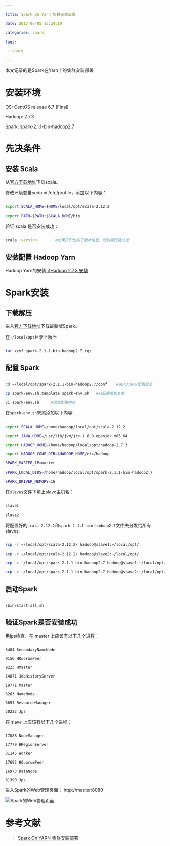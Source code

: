 ---
title: Spark On Yarn 集群安装部署
date: 2017-06-05 15:24:19
categories: spark
tags:
 - spark
---

本文记录的是Spark在Yarn上的集群安装部署

<!-- more -->

# 安装环境

OS: CentOS release 6.7 (Final)
Hadoop: 2.7.3
Spark: spark-2.1.1-bin-hadoop2.7

# 先决条件

## 安装 Scala

从[官方下载地址](http://www.scala-lang.org/download/)下载scala。

修改环境变量sudo vi /etc/profile，添加以下内容：

```bash
export SCALA_HOME=$HOME/local/opt/scala-2.12.2
export PATH=$PATH:$SCALA_HOME/bin
```

验证 scala 是否安装成功：

```bash
scala -version        #如果打印出如下版本信息，则说明安装成功
```

## 安装配置 Hadoop Yarn

Hadoop Yarn的安装见[Hadoop 2.7.3 安装](/2017/04/14/Hadoop-2-7-3-安装/)

# Spark安装

## 下载解压

进入[官方下载地址](http://spark.apache.org/downloads.html)下载最新版Spark。

在`~/local/opt`目录下解压

```bash
tar xzvf spark-2.1.1-bin-hadoop2.7.tgz
```

## 配置 Spark

```bash
cd ~/local/opt/spark-2.1.1-bin-hadoop2.7/conf    #进入spark配置目录
cp spark-env.sh.template spark-env.sh   #从配置模板复制
vi spark-env.sh     #添加配置内容
```

在`spark-env.sh`末尾添加以下内容:

```bash
export SCALA_HOME=/home/hadoop/local/opt/scala-2.12.2
export JAVA_HOME=/usr/lib/jvm/jre-1.8.0-openjdk.x86_64
export HADOOP_HOME=/home/hadoop/local/opt/hadoop-2.7.3
export HADOOP_CONF_DIR=$HADOOP_HOME/etc/hadoop
SPARK_MASTER_IP=master
SPARK_LOCAL_DIRS=/home/hadoop/local/opt/spark-2.1.1-bin-hadoop2.7
SPARK_DRIVER_MEMORY=1G
```

在`slaves`文件下填上slave主机名：

```bash
slave1
slave2
```

将配置好的`scala-2.12.2`和`spark-2.1.1-bin-hadoop2.7`文件夹分发给所有slaves:

```bash
scp -r ~/local/opt/scala-2.12.2/ hadoop@slave1:~/local/opt/
scp -r ~/local/opt/scala-2.12.2/ hadoop@slave2:~/local/opt/
scp -r ~/local/opt/spark-2.1.1-bin-hadoop2.7 hadoop@slave1:~/local/opt/
scp -r ~/local/opt/spark-2.1.1-bin-hadoop2.7 hadoop@slave2:~/local/opt/
```
## 启动Spark

```bash
sbin/start-all.sh
```

## 验证Spark是否安装成功

用jps检查，在 master 上应该有以下几个进程：

```
6484 SecondaryNameNode
9156 HQuorumPeer
9223 HMaster
24871 JobHistoryServer
19771 Master
6283 NameNode
6653 ResourceManager
20222 Jps
```

在 slave 上应该有以下几个进程：

```
17088 NodeManager
17779 HRegionServer
31145 Worker
17692 HQuorumPeer
16973 DataNode
31390 Jps
```

进入Spark的Web管理页面： http://master:8080

![Spark的Web管理页面](/imgs/Spark/spark-install.png)

# 参考文献
>[Spark On YARN 集群安装部署](http://wuchong.me/blog/2015/04/04/spark-on-yarn-cluster-deploy/)

